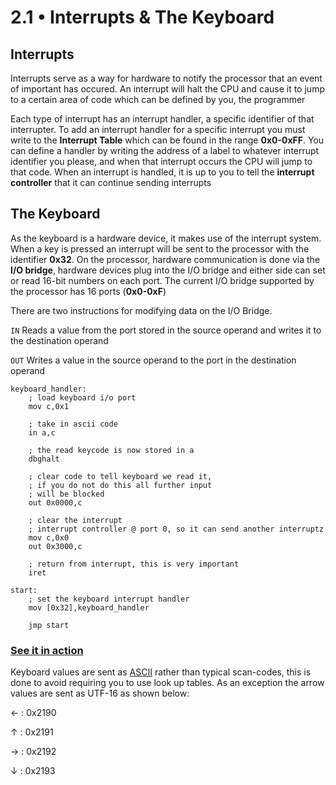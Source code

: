 2.1 • Interrupts & The Keyboard
===================

Interrupts
----

Interrupts serve as a way for hardware to notify the processor that an event of important has occured.
An interrupt will halt the CPU and cause it to jump to a certain area of code which can be defined by you, the programmer

Each type of interrupt has an interrupt handler, a specific identifier of that interrupter. To add an interrupt handler for a specific interrupt you must write to the **Interrupt Table** which can be found in the range **0x0-0xFF**. You can define a handler by writing the address of a label to whatever interrupt identifier you please, and when that interrupt occurs the CPU will jump to that code.
When an interrupt is handled, it is up to you to tell the **interrupt controller** that it can continue sending interrupts

The Keyboard
----

As the keyboard is a hardware device, it makes use of the interrupt system. When a key is pressed an interrupt will be sent to the processor with the identifier **0x32**.
On the processor, hardware communication is done via the **I/O bridge**, hardware devices plug into the I/O bridge and either side can set or read 16-bit numbers on each port.
The current I/O bridge supported by the processor has 16 ports (**0x0-0xF**)

There are two instructions for modifying data on the I/O Bridge.

`IN`
Reads a value from the port stored in the source operand and writes it to the destination operand

`OUT`
Writes a value in the source operand to the port in the destination operand

	keyboard_handler:
		; load keyboard i/o port
		mov c,0x1
		
		; take in ascii code
		in a,c
		
		; the read keycode is now stored in a
		dbghalt
		
		; clear code to tell keyboard we read it, 
		; if you do not do this all further input
		; will be blocked
		out 0x0000,c
		
		; clear the interrupt 
		; interrupt controller @ port 0, so it can send another interruptz
		mov c,0x0
		out 0x3000,c
		
		; return from interrupt, this is very important
		iret
		
	start:
		; set the keyboard interrupt handler
		mov [0x32],keyboard_handler
		
		jmp start 
		
### [See it in action](../../../projects/d8c63a)

Keyboard values are sent as [ASCII](http://www.asciitable.com/) rather than typical scan-codes, this is done to avoid requiring you to use look up tables.
As an exception the arrow values are sent as UTF-16 as shown below:

&#8592; : 0x2190

&#8593; : 0x2191

&#8594; : 0x2192

&#8595; : 0x2193
